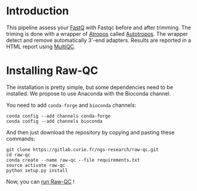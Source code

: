 # Introduction

This pipeline assess your [FastQ](https://www.bioinformatics.babraham.ac.uk/projects/fastqc/) with Fastqc before and after
trimming. The triming is done with a wrapper of [Atropos](https://atropos.readthedocs.io/en/latest/) called
[Autotropos](https://atropos.readthedocs.io/en/latest/). The wrapper detect and remove automatically 3'-end adapters.
Results are reported in a HTML report using [MultiQC](http://multiqc.info/).

# Installing Raw-QC

The installation is pretty simple, but some dependencies need to be installed.
We propose to use Anaconda with the Bioconda channel.

You need to add `conda-forge` and `bioconda` channels:
```
conda config --add channels conda-forge
conda config --add channels bioconda
```

And then just download the repository by copying and pasting these commands:
```
git clone https://gitlab.curie.fr/ngs-research/raw-qc.git
cd raw-qc
conda create --name raw-qc --file requirements.txt
source activate raw-qc
python setup.py install
```

Now, you can [run Raw-QC](usage.md) !